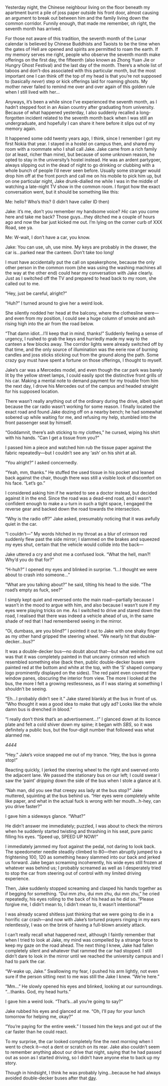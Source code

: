 Yesterday night, the Chinese neighbour living on the floor beneath my apartment burnt a pile of joss paper outside his front door, almost causing an argument to break out between him and the family living down the common corridor. Funnily enough, that made me remember, oh right, the seventh month has arrived. 

For those not aware of this tradition, the seventh month of the Lunar calendar is believed by Chinese Buddhists and Taoists to be the time when the gates of Hell are opened and spirits are permitted to roam the earth. If my memory serves me right, people who observe the seventh month make offerings on the first day, the fifteenth (also known as Zhong Yuan Jie or Hungry Ghost Festival) and the last day of the month. There’s a whole list of taboos and don’t-dos associated with this particular month, but the most important one I can think off the top of my head is that you’re not supposed to (basically *never*) step or kick offerings laid for roaming ghosts. My mother never failed to remind me over and over again of this golden rule when I still lived with her…

Anyways, it’s been a while since I’ve experienced the seventh month, as I hadn’t stepped foot in an Asian country after graduating from university. Because of what happened yesterday, I also suddenly recalled a long-forgotten incident related to the seventh month back when I was still an undergraduate, and hopefully I can share it here before it slips out of my memory again. 

It happened some odd twenty years ago, I think, since I remember I got my first Nokia that year. I stayed in a hostel on campus then, and shared my room with a roommate who I shall call Jake. Jake came from a rich family (or at least, richer than mine), but because of some unknown reason, he opted to stay in the university’s hostel instead. He was an ardent partygoer, always slipping out in the dead of night to go drinking or clubbing with a whole bunch of people I’d never seen before. Usually some stranger would drop him off at the front porch and call me on his mobile to pick him up, but on one particular night, Jake drunk-dialled me while I was in the middle of watching a late-night TV show in the common room. I forgot how the exact conversation went, but it should be something like this: 

Me: hello? Who’s this? (I didn’t have caller ID then) 

Jake: it’s me, don’t you remember my handsome voice? *Hic* can you come here and take me back? Those guys…they ditched me a couple of hours ago and now the bar just kicked me out. I’m lying on the corner curb of XXX Road, see ya. 

Me: W-wait, I don’t have a car, you know. 

Jake: You can use, uh, use mine. My keys are probably in the drawer, the car is…parked near the canteen. Don’t take too long!

I must have accidentally put the call on speakerphone, because the only other person in the common room (she was using the washing machines all the way at the other end) could hear my conversation with Jake clearly. Just as I switched off the TV and prepared to head back to my room, she called out to me. 

“Hey, just be careful, alright?” 

“Huh?” I turned around to give her a weird look. 

She silently nodded her head at the balcony, where the clothesline were—and even from my position, I could see a huge column of smoke and ash rising high into the air from the road below. 

“That damn idiot…I’ll keep that in mind, thanks!” Suddenly feeling a sense of urgency, I rushed to grab the keys and hurriedly made my way to the canteen a few blocks away. The corridor lights were already switched off by that time, and the only source of illumination was the eerie row of burning candles and joss sticks sticking out from the ground along the path. Some crazy guy must have spent a fortune on those offerings, I thought to myself. 

Jake’s car was a Mercedes model, and even though the car park was barely lit by the yellow street lamps, I could easily spot the distinctive front grills of his car. Making a mental note to demand payment for my trouble from him the next day, I drove his Mercedes out of the campus and headed straight for his supposed location.

There wasn’t really anything out of the ordinary during the drive, albeit quiet because the car radio wasn’t working for some reason. I finally located the exact road and found Jake dozing off on a nearby bench; he had somewhat sobered up while waiting for me, and refusing my help, stumbled into the front passenger seat by himself. 

“Goddamnit, there’s ash sticking to my clothes,” he cursed, wiping his shirt with his hands. “Can I get a tissue from you?” 

I passed him a piece and watched him rub the tissue paper against the fabric repeatedly—but I couldn’t see any ‘ash’ on his shirt at all. 

“You alright?” I asked concernedly. 

“Yeah, mm, thanks.” He stuffed the used tissue in his pocket and leaned back against the chair, though there was still a visible look of discomfort on his face. “Let’s go.” 

I considered asking him if he wanted to see a doctor instead, but decided against it in the end. Since the road was a dead-end road, and I wasn’t confident enough to make a u-turn in such a tight space, I engaged the reverse gear and backed down the road towards the intersection. 

“Why is the radio off?” Jake asked, presumably noticing that it was awfully quiet in the car.

“I couldn’t—” My words hitched in my throat as a blur of crimson red suddenly flew past the side mirror; I slammed on the brakes and squeezed my eyes shut, certain that the vehicle would collide into the back—

Jake uttered a cry and shot me a confused look. “What the hell, man?! Why’d you do that for?” 

“H-huh?” I opened my eyes and blinked in surprise. “I…I thought we were about to crash into someone…” 

“What are you talking about?” he said, tilting his head to the side. “The road’s empty as fuck, see?” 

I simply kept quiet and reversed onto the main road—partially because I wasn’t in the mood to argue with him, and also because I wasn’t sure if my eyes were playing tricks on me. As I switched to drive and stared down the road, I realised that there was indeed a vehicle ahead of us, in the same shade of red that I had remembered seeing in the mirror. 

“Oi, dumbass, are you blind?” I pointed it out to Jake with one shaky finger as my other hand gripped the steering wheel. “We nearly hit that double-decker…bus?” 

It was a double-decker bus—no doubt about that—but what weirded me out was that it was completely painted in that uncanny crimson red which resembled something else (back then, public double-decker buses were painted red at the bottom and white at the top, with the ‘S’ shaped company logo prominently displayed on the sides). The red paint even covered the window panes, obscuring the interior from view. The more I looked at the bus, the more I felt a growing restlessness, as if I was staring at something I shouldn’t be seeing.

“Eh…I probably didn’t see it.” Jake stared blankly at the bus in front of us. “Who thought it was a good idea to make that ugly ad? Looks like the whole damn bus is drenched in blood.” 

“I really don’t think that’s an advertisement…!” I glanced down at its licence plate and felt a cold shiver down my spine; it began with *SBS*, so it was definitely a public bus, but the four-digit number that followed was what alarmed me. 

*4444* 

“Hey.” Jake’s voice snapped me out of my trance. “Hey, the bus is gonna stop!” 

Reacting quickly, I jerked the steering wheel to the right and swerved onto the adjacent lane. We passed the stationary bus on our left; I could swear I saw the ‘paint’ *dripping* down the side of the bus when I stole a glance at it. 

“Nah man, did you see that creepy ass lady at the bus stop?” Jake muttered, squinting at the bus behind us. “Her eyes were completely white like paper, and what in the actual fuck is wrong with her mouth…h-hey, can you drive faster?”

I gave him a sideways glance. “What?” 

He didn’t answer me immediately; puzzled, I was about to check the mirrors when he suddenly started twisting and thrashing in his seat, pure panic filling his eyes. “Speed up, SPEED UP NOW!” 

I immediately jammed my foot against the pedal, not daring to look back. The speedometer needle steadily climbed to 80—then abruptly jumped to a frightening 100, 120 as something heavy slammed into our back and jerked us forward. Jake began screaming incoherently, his wide eyes still frozen at whatever was behind us; I probably screamed as well as I desperately tried to stop the car from steering out of control with my limited driving experience. 

Then, Jake suddenly stopped screaming and clasped his hands together as if begging for something. “Dui mm zhu, dui mm zhu, dui mm zhu,” he cried repeatedly, his eyes rolling to the back of his head as he did so. “Please forgive me, I didn’t mean to, I didn’t mean to, it wasn’t intentional!” 

I was already scared shitless just thinking that we were going to die in a horrific car crash—and now with Jake’s tortured prayers ringing in my ears relentlessly, I was on the brink of having a full-blown anxiety attack. 

I can’t really recall what happened next, although I faintly remember that when I tried to look at Jake, my mind was compelled by a strange force to keep my gaze on the road ahead. The next thing I knew, Jake had fallen completely silent and whatever that rammed the car had stopped. I still didn’t dare to look in the mirror until we reached the university campus and I had to park the car.

“W-wake up, Jake.” Swallowing my fear, I pushed his arm lightly, not even sure if the person sitting next to me was still the Jake I knew. “We’re here.” 

“Mm…” He slowly opened his eyes and blinked, looking at our surroundings. “...thanks. God, my head hurts.” 

I gave him a weird look. “That’s…all you’re going to say?” 

Jake rubbed his eyes and glanced at me. “Oh, I’ll pay for your lunch tomorrow for helping me, okay?” 

“You’re paying for the entire week.” I tossed him the keys and got out of the car faster than he could react. 

To my surprise, the car looked completely fine the next morning when I went to check it—not a dent or scratch on its rear. Jake also couldn’t seem to remember anything about our drive that night, saying that he had passed out as soon as I started driving, so I didn’t have anyone else to back up my story. 

Though in hindsight, I think he was probably lying…because he had always avoided double-decker buses after that [day](https://www.reddit.com/r/killwrites/).